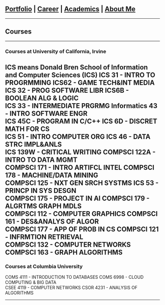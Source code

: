 ## [Portfolio](https://yizhuowu.github.io/) | [Career](https://yizhuowu.github.io/career) | [Academics](https://yizhuowu.github.io/) | [About Me](https://yizhuowu.github.io/)
---
## Courses
---
### Courses at University of California, Irvine
ICS means Donald Bren School of Information and Computer Sciences (ICS)
ICS 31 - INTRO TO PROGRMMING          ICS62 - GAME TECH&INT MEDIA<br>
ICS 32 - PROG SOFTWARE LIBR           ICS6B - BOOLEAN ALG & LOGIC<br>
ICS 33 - INTERMEDIATE PRGRMG          Informatics 43 - INTRO SOFTWARE ENGR<br> 
ICS 45C - PROGRAM IN C/C++            ICS 6D - DISCRET MATH FOR CS<br>
ICS 51 - INTRO COMPUTER ORG           ICS 46 - DATA STRC IMPL&ANLS<br>
ICS 139W - CRITICAL WRITING	          COMPSCI 122A - INTRO TO DATA MGMT<br>
COMPSCI 171 - INTRO ARTIFCL INTEL     COMPSCI 178 - MACHINE/DATA MINING<br>
COMPSCI 125 - NXT GEN SRCH SYSTMS     ICS 53 - PRINCP IN SYS DESGN<br>
COMPSCI 175 - PROJECT IN AI           COMPSCI 179 - ALGRTMS GRAPH MDLS<br>
COMPSCI 112 - COMPUTER GRAPHICS       COMPSCI 161 - DES&ANALYS OF ALGOR<br>
COMPSCI 177 - APP OF PROB IN CS       COMPSCI 121 - INFRMTION RETRIEVAL<br>
COMPSCI 132 - COMPUTER NETWORKS       COMPSCI 163 - GRAPH ALGORITHMS<br>
---
### Courses at Columbia University
COMS 4111 - INTRODUCTION TO DATABASES     COMS 6998 - CLOUD COMPUTING & BIG DATA<br>
CSEE 4119 - COMPUTER NETWORKS             CSOR 4231 - ANALYSIS OF ALGORITHMS<br>





---
<!-- Remove above link if you don't want to attibute -->